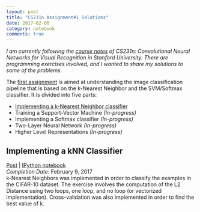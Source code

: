 ```yaml
---
layout: post
title: "CS231n Assignment#1 Solutions"
date: 2017-02-06
category: notebook
comments: true
---
```


*I am currently following the [course notes](http://cs231n.github.io/) of CS231n: Convolutional Neural Networks for Visual Recognition in
Stanford University. There are programming exercises involved, and I wanted to share my solutions to some of the problems.*

The [first assignment](http://cs231n.github.io/assignments2016/assignment1/) is aimed at understanding the image classification pipeline that is based on the k-Nearest Neighbor and the SVM/Softmax classifier. It is divided into five parts:

- [Implementing a k-Nearest Neighbor classifier](#implementing-a-knn-classifier)
- Training a Support-Vector Machine _(In-progress)_
- Implementing a Softmax classifier _(In-progress)_
- Two-Layer Neural Network _(In-progress)_
- Higher Level Representations _(In-progress)_

## Implementing a kNN Classifier
[Post](https://ljvmiranda921.github.io/cs231n/assignment1/knn/) | [IPython notebook](https://github.com/ljvmiranda921/cs231n-assignments/blob/master/assignment1/knn.ipynb)  
_Completion Date:_ February 9, 2017  
k-Nearest Neighbors was implemented in order to classify the examples in the CIFAR-10 dataset. The exercise involves the computation of the L2 Distance using two loops, one loop, and no loop (or vectorized implementation). Cross-validation was also implemented in order to find the best value of k.
